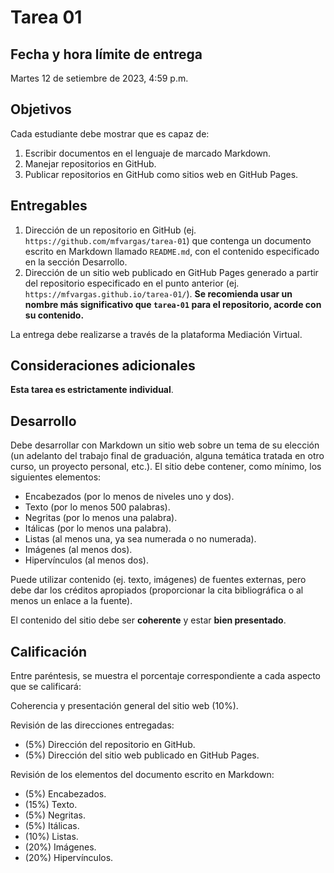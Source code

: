 # Tarea 01

## Fecha y hora límite de entrega
Martes 12 de setiembre de 2023, 4:59 p.m.

## Objetivos
Cada estudiante debe mostrar que es capaz de:

1.  Escribir documentos en el lenguaje de marcado Markdown.
2.  Manejar repositorios en GitHub.
3.  Publicar repositorios en GitHub como sitios web en GitHub Pages.

## Entregables
1.  Dirección de un repositorio en GitHub (ej. `https://github.com/mfvargas/tarea-01`) que contenga un documento escrito en Markdown llamado `README.md`, con el contenido especificado en la sección Desarrollo.
2.  Dirección de un sitio web publicado en GitHub Pages generado a partir del repositorio especificado en el punto anterior (ej. `https://mfvargas.github.io/tarea-01/`). **Se recomienda usar un nombre más significativo que `tarea-01` para el repositorio, acorde con su contenido.**

La entrega debe realizarse a través de la plataforma Mediación Virtual.

## Consideraciones adicionales
**Esta tarea es estrictamente individual**.

## Desarrollo
Debe desarrollar con Markdown un sitio web sobre un tema de su elección (un adelanto del trabajo final de graduación, alguna temática tratada en otro curso, un proyecto personal, etc.). El sitio debe contener, como mínimo, los siguientes elementos:

- Encabezados (por lo menos de niveles uno y dos).
- Texto (por lo menos 500 palabras).
- Negritas (por lo menos una palabra).
- Itálicas (por lo menos una palabra).
- Listas (al menos una, ya sea numerada o no numerada).
- Imágenes (al menos dos).
- Hipervínculos (al menos dos).

Puede utilizar contenido (ej. texto, imágenes) de fuentes externas, pero debe dar los créditos apropiados (proporcionar la cita bibliográfica o al menos un enlace a la fuente).

El contenido del sitio debe ser **coherente** y estar **bien presentado**.


## Calificación
Entre paréntesis, se muestra el porcentaje correspondiente a cada aspecto que se calificará:

Coherencia y presentación general del sitio web (10%).

Revisión de las direcciones entregadas:
- (5%) Dirección del repositorio en GitHub.
- (5%) Dirección del sitio web publicado en GitHub Pages.

Revisión de los elementos del documento escrito en Markdown:
- (5%) Encabezados.
- (15%) Texto.
- (5%) Negritas.
- (5%) Itálicas.
- (10%) Listas.
- (20%) Imágenes.
- (20%) Hipervínculos.
